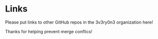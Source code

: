 # Links

Please put links to other GitHub repos in the 3v3ry0n3 organization here!

Thanks for helping prevent merge conflics!

